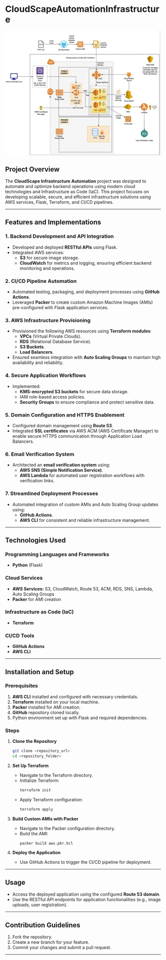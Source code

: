 # CloudScapeAutomationInfrastructure

![Image Alt](https://github.com/Srinjana12/CloudScapeAutomationInfrastructure/blob/0f2a2c01624ec81cc4ed1ad82d4471fe2b828750/cloud%20infrastructure.jpg)

## Project Overview
The **CloudScape Infrastructure Automation** project was designed to automate and optimize backend operations using modern cloud technologies and Infrastructure as Code (IaC). This project focuses on developing scalable, secure, and efficient infrastructure solutions using AWS services, Flask, Terraform, and CI/CD pipelines.

---

## Features and Implementations

### 1. **Backend Development and API Integration**
- Developed and deployed **RESTful APIs** using Flask.
- Integrated AWS services:
  - **S3** for secure image storage.
  - **CloudWatch** for metrics and logging, ensuring efficient backend monitoring and operations.

### 2. **CI/CD Pipeline Automation**
- Automated testing, packaging, and deployment processes using **GitHub Actions**.
- Leveraged **Packer** to create custom Amazon Machine Images (AMIs) pre-configured with Flask application services.

### 3. **AWS Infrastructure Provisioning**
- Provisioned the following AWS resources using **Terraform modules**:
  - **VPCs** (Virtual Private Clouds).
  - **RDS** (Relational Database Service).
  - **S3 Buckets**.
  - **Load Balancers**.
- Ensured seamless integration with **Auto Scaling Groups** to maintain high availability and reliability.

### 4. **Secure Application Workflows**
- Implemented:
  - **KMS-encrypted S3 buckets** for secure data storage.
  - IAM role-based access policies.
  - **Security Groups** to ensure compliance and protect sensitive data.

### 5. **Domain Configuration and HTTPS Enablement**
- Configured domain management using **Route 53**.
- Integrated **SSL certificates** via AWS ACM (AWS Certificate Manager) to enable secure HTTPS communication through Application Load Balancers.

### 6. **Email Verification System**
- Architected an **email verification system** using:
  - **AWS SNS (Simple Notification Service)**.
  - **AWS Lambda** for automated user registration workflows with verification links.

### 7. **Streamlined Deployment Processes**
- Automated integration of custom AMIs and Auto Scaling Group updates using:
  - **GitHub Actions**.
  - **AWS CLI** for consistent and reliable infrastructure management.

---

## Technologies Used

### Programming Languages and Frameworks
- **Python** (Flask)

### Cloud Services
- **AWS Services:** S3, CloudWatch, Route 53, ACM, RDS, SNS, Lambda, Auto Scaling Groups
- **Packer** for AMI creation

### Infrastructure as Code (IaC)
- **Terraform**

### CI/CD Tools
- **GitHub Actions**
- **AWS CLI**

---

## Installation and Setup

### Prerequisites
1. **AWS CLI** installed and configured with necessary credentials.
2. **Terraform** installed on your local machine.
3. **Packer** installed for AMI creation.
4. **GitHub** repository cloned locally.
5. Python environment set up with Flask and required dependencies.

### Steps
1. **Clone the Repository**
   ```bash
   git clone <repository_url>
   cd <repository_folder>
   ```

2. **Set Up Terraform**
   - Navigate to the Terraform directory.
   - Initialize Terraform:
     ```bash
     terraform init
     ```
   - Apply Terraform configuration:
     ```bash
     terraform apply
     ```

3. **Build Custom AMIs with Packer**
   - Navigate to the Packer configuration directory.
   - Build the AMI:
     ```bash
     packer build aws.pkr.hcl
     ```

4. **Deploy the Application**
   - Use GitHub Actions to trigger the CI/CD pipeline for deployment.

---

## Usage
- Access the deployed application using the configured **Route 53 domain**.
- Use the RESTful API endpoints for application functionalities (e.g., image uploads, user registration).

---

## Contribution Guidelines
1. Fork the repository.
2. Create a new branch for your feature.
3. Commit your changes and submit a pull request.

---

